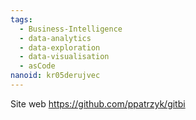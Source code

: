 ```yaml
---
tags:
  - Business-Intelligence
  - data-analytics
  - data-exploration
  - data-visualisation
  - asCode
nanoid: kr05derujvec
---
```

Site web https://github.com/ppatrzyk/gitbi
